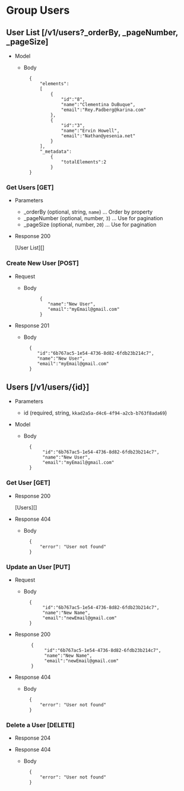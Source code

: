 
# Group Users

## User List [/v1/users?_orderBy, _pageNumber, _pageSize]

+ Model

    + Body
    
            {
                "elements":
                [
                    {
                        "id":"8",
                        "name":"Clementina DuBuque",
                        "email":"Rey.Padberg@karina.com"
                    },
                    {
                        "id":"3",
                        "name":"Ervin Howell",
                        "email":"Nathan@yesenia.net"
                    }
                ],
                "_metadata":
                    {
                        "totalElements":2
                    }
            }    


### Get Users  [GET]
+ Parameters
    + _orderBy (optional, string, `name`) ... Order by property
    + _pageNumber (optional, number, `3`) ... Use for pagination
    + _pageSize (optional, number, `20`) ... Use for pagination

+ Response 200

    [User List][]

### Create New User [POST]
+ Request

    + Body

                {
                   "name":"New User",
                   "email":"myEmail@gmail.com"
                }

+ Response 201

    + Body

            {
               "id":"6b767ac5-1e54-4736-8d82-6fdb23b214c7",
               "name":"New User",
               "email":"myEmail@gmail.com"
            }


## Users [/v1/users/{id}]

+ Parameters

    + id (required, string, `kkad2a5a-d4c6-4f94-a2cb-b763f8ada69`)

+ Model

    + Body

            {
                 "id":"6b767ac5-1e54-4736-8d82-6fdb23b214c7",
                 "name":"New User",
                 "email":"myEmail@gmail.com"
            }

### Get User [GET]

+ Response 200

    [Users][]

+ Response 404

    + Body

            {
                "error": "User not found"
            }

### Update an User [PUT]

+ Request

    + Body

            {
                 "id":"6b767ac5-1e54-4736-8d82-6fdb23b214c7",
                 "name":"New Name",
                 "email":"newEmail@gmail.com"
            }

+ Response 200

            {
                 "id":"6b767ac5-1e54-4736-8d82-6fdb23b214c7",
                 "name":"New Name",
                 "email":"newEmail@gmail.com"
            }    

+ Response 404

    + Body

            {
                "error": "User not found"
            }

### Delete a User [DELETE]

+ Response 204

+ Response 404

    + Body

            {
                "error": "User not found"
            }

